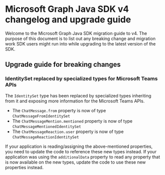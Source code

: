 # Microsoft Graph Java SDK v4 changelog and upgrade guide

Welcome to the Microsoft Graph Java SDK migration guide to v4. The purpose of this document is to list out any breaking change and migration work SDK users might run into while upgrading to the latest version of the SDK.

## Upgrade guide for breaking changes

### IdentitySet replaced by specialized types for Microsoft Teams APIs

The `IdentitySet` type has been replaced by specialized types inheriting from it and exposing more information for the Microsoft Teams APIs.

- The `ChatMessage.from` property is now of type `ChatMessageFromIdentitySet`
- The `ChatMessageMention.mentioned` property is now of type `ChatMessageMentionedIdentitySet`
- The `ChatMessageReaction.user` property is now of type `ChatMessageReactionIdentitySet`

If your application is reading/assigning the above-mentioned properties, you need to update the code to reference these new types instead. If your application was using the `additionalData` property to read any property that is now available on the new types, update the code to use these new properties instead.
